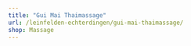 ```yaml
---
title: "Gui Mai Thaimassage"
url: /leinfelden-echterdingen/gui-mai-thaimassage/
shop: Massage
---
```

